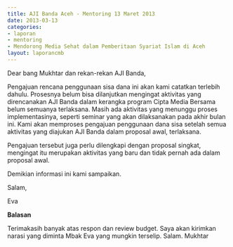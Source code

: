 ```yaml
---
title: AJI Banda Aceh - Mentoring 13 Maret 2013
date: 2013-03-13
categories:
- laporan
- mentoring
- Mendorong Media Sehat dalam Pemberitaan Syariat Islam di Aceh
layout: laporancmb
---
```


Dear bang Mukhtar dan rekan-rekan AJI Banda,

Pengajuan rencana penggunaan sisa dana ini akan kami catatkan terlebih dahulu. 
Prosesnya belum bisa dilanjutkan mengingat aktivitas yang direncanakan AJI Banda dalam kerangka program 
Cipta Media Bersama belum semuanya terlaksana. Masih ada aktivitas yang menunggu proses implementasinya, 
seperti seminar yang akan dilaksanakan pada akhir bulan ini. Kami akan memproses pengajuan penggunaan dana 
sisa setelah semua aktivitas yang diajukan AJI Banda dalam proposal awal, terlaksana. 

Pengajuan tersebut juga perlu dilengkapi dengan proposal singkat, mengingat itu merupakan aktivitas yang 
baru dan tidak pernah ada dalam proposal awal.

Demikian informasi ini kami sampaikan.

Salam,

Eva

**Balasan**

Terimakasih banyak atas respon dan review budget. Saya akan kirimkan narasi yang diminta Mbak Eva yang mungkin terselip.
Salam. Mukhtar 

